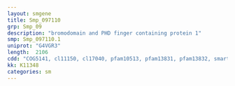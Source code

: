 ```yaml
---
layout: smgene
title: Smp_097110
grp: Smp_09
description: "bromodomain and PHD finger containing protein 1"
smp: Smp_097110.1
uniprot: "G4VGR3"
length:  2106
cdd: "COG5141, cl11150, cl17040, pfam10513, pfam13831, pfam13832, smart00249"
kk: K11348
categories: sm
---
```

